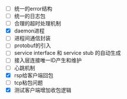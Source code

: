 
- [ ] 统一的error结构
- [ ] 统一的日志包
- [ ] 合理的超时处理机制
- [x] daemon进程
- [ ] 进程间通信封装
- [ ] protobuf的引入
- [ ] service interface 和 service stub 的自动生成
- [ ] 接入层连接唯一ID产生和维护
- [ ] 心跳机制
- [x] rsp给客户端回包
- [ ] tcp粘包问题
- [x] 测试客户端增加收包逻辑
